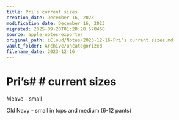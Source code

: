 ```yaml
---
title: Pri’s current sizes
creation_date: December 16, 2023
modification_date: December 16, 2023
migrated: 2025-09-20T01:28:28.570468
source: apple-notes-exporter
original_path: iCloud/Notes/2023-12-16-Pri’s current sizes.md
vault_folder: Archive/uncategorized
filename_date: 2023-12-16
---
```



# Pri’s#  # current sizes # 

Meave - small

Old Navy - small in tops and medium (6-12 pants)
